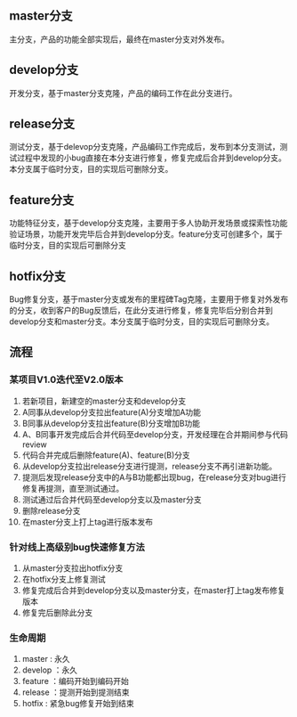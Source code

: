 ## master分支
主分支，产品的功能全部实现后，最终在master分支对外发布。

## develop分支
开发分支，基于master分支克隆，产品的编码工作在此分支进行。

## release分支
测试分支，基于delevop分支克隆，产品编码工作完成后，发布到本分支测试，测试过程中发现的小bug直接在本分支进行修复，修复完成后合并到develop分支。本分支属于临时分支，目的实现后可删除分支。

## feature分支
功能特征分支，基于develop分支克隆，主要用于多人协助开发场景或探索性功能验证场景，功能开发完毕后合并到develop分支。feature分支可创建多个，属于临时分支，目的实现后可删除分支

## hotfix分支
Bug修复分支，基于master分支或发布的里程碑Tag克隆，主要用于修复对外发布的分支，收到客户的Bug反馈后，在此分支进行修复，修复完毕后分别合并到develop分支和master分支。本分支属于临时分支，目的实现后可删除分支。

## 流程
### 某项目V1.0迭代至V2.0版本
1. 若新项目，新建空的master分支和develop分支
2. A同事从develop分支拉出feature(A)分支增加A功能
3. B同事从develop分支拉出feature(B)分支增加B功能
4. A、B同事开发完成后合并代码至develop分支，开发经理在合并期间参与代码review
5. 代码合并完成后删除feature(A)、feature(B)分支
6. 从develop分支拉出release分支进行提测，release分支不再引进新功能。
7. 提测后发现release分支中的A与B功能都出现bug，在release分支对bug进行修复再提测，直至测试通过。
8. 测试通过后合并代码至develop分支以及master分支
9. 删除release分支
10. 在master分支上打上tag进行版本发布

### 针对线上高级别bug快速修复方法
1. 从master分支拉出hotfix分支
2. 在hotfix分支上修复测试
3. 修复完成后合并到develop分支以及master分支，在master打上tag发布修复版本
4. 修复完后删除此分支

### 生命周期
1. master : 永久
2. develop ：永久
3. feature ：编码开始到编码开始
4. release ：提测开始到提测结束
5. hotfix : 紧急bug修复开始到结束
